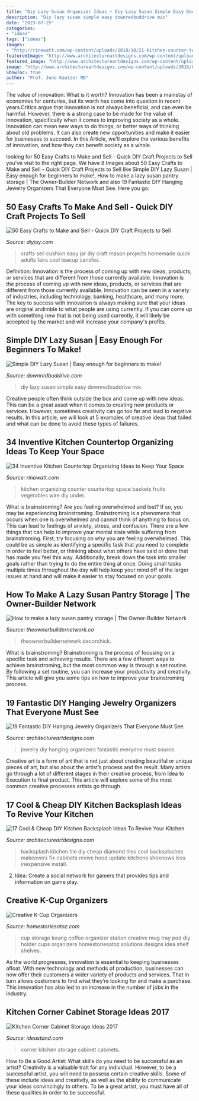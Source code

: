 ```yaml
---
title: "Diy Lazy Susan Organizer Ideas ~ Diy Lazy Susan Simple Easy Downredbuddrive Mix"
description: "Diy lazy susan simple easy downredbuddrive mix"
date: "2023-07-25"
categories:
- "ideas"
tags: ["ideas"]
images:
- "http://rinawatt.com/wp-content/uploads/2018/10/21-kitchen-counter-top-organizing-ideas-homebnc.jpg"
featuredImage: "http://www.architectureartdesigns.com/wp-content/uploads/2015/02/349.jpg"
featured_image: "http://www.architectureartdesigns.com/wp-content/uploads/2015/02/349.jpg"
image: "http://www.architectureartdesigns.com/wp-content/uploads/2016/03/6-4.jpg"
ShowToc: true
author: "Prof. June Kautzer MD"
---
```



The value of innovation: What is it worth?
Innovation has been a mainstay of economies for centuries, but its worth has come into question in recent years.Critics argue that innovation is not always beneficial, and can even be harmful. However, there is a strong case to be made for the value of innovation, specifically when it comes to improving society as a whole. Innovation can mean new ways to do things, or better ways of thinking about old problems. It can also create new opportunities and make it easier for businesses to succeed. In this Article, we'll explore the various benefits of innovation, and how they can benefit society as a whole.

	

		
looking for 50 Easy Crafts to Make and Sell - Quick DIY Craft Projects to Sell you've visit to the right page. We have 8 Images about 50 Easy Crafts to Make and Sell - Quick DIY Craft Projects to Sell like Simple DIY Lazy Susan | Easy enough for beginners to make!, How to make a lazy susan pantry storage | The Owner-Builder Network and also 19 Fantastic DIY Hanging Jewelry Organizers That Everyone Must See. Here you go:
		
    
## 50 Easy Crafts To Make And Sell - Quick DIY Craft Projects To Sell

<img loading=lazy src="https://diyjoy.com/wp-content/uploads/2016/05/Mason-Jar-Pin-Cushion.jpg" onerror="this.onerror=null;this.src='https://tse2.mm.bing.net/th?id=OIP.9Ii3yus8pvXDXtlABY-iEAHaNS&amp;pid=15.1';" alt="50 Easy Crafts to Make and Sell - Quick DIY Craft Projects to Sell">

_Source: diyjoy.com_

>crafts sell cushion easy jar diy craft mason projects homemade quick adults fairs cool teacup candles. 

	

Definition: Innovation is the process of coming up with new ideas, products, or services that are different from those currently available.
Innovation is the process of coming up with new ideas, products, or services that are different from those currently available. Innovation can be seen in a variety of industries, including technology, banking, healthcare, and many more. The key to success with innovation is always making sure that your ideas are original andimble to what people are using currently. If you can come up with something new that is not being used currently, it will likely be accepted by the market and will increase your company's profits.

    
## Simple DIY Lazy Susan | Easy Enough For Beginners To Make!

<img loading=lazy src="https://www.downredbuddrive.com/wp-content/uploads/2017/03/simple-diy-lazy-susan-pinterest.png" onerror="this.onerror=null;this.src='https://tse3.mm.bing.net/th?id=OIP.bWYg-PyywmzgPcd5ydxctwHaL2&amp;pid=15.1';" alt="Simple DIY Lazy Susan | Easy enough for beginners to make!">

_Source: downredbuddrive.com_

>diy lazy susan simple easy downredbuddrive mix. 

	

Creative people often think outside the box and come up with new ideas. This can be a great asset when it comes to creating new products or services. However, sometimes creativity can go too far and lead to negative results. In this article, we will look at 5 examples of creative ideas that failed and what can be done to avoid these types of failures.

    
## 34 Inventive Kitchen Countertop Organizing Ideas To Keep Your Space

<img loading=lazy src="http://rinawatt.com/wp-content/uploads/2018/10/21-kitchen-counter-top-organizing-ideas-homebnc.jpg" onerror="this.onerror=null;this.src='https://tse1.mm.bing.net/th?id=OIP.TE74ksKieaMBe9NvykVaHwHaE8&amp;pid=15.1';" alt="34 Inventive Kitchen Countertop Organizing Ideas to Keep Your Space">

_Source: rinawatt.com_

>kitchen organizing counter countertop space baskets fruits vegetables wire diy under. 

	

What is brainstroming?
Are you feeling overwhelmed and lost? If so, you may be experiencing brainstroming. Brainstroming is a phenomena that occurs when one is overwhelmed and cannot think of anything to focus on. This can lead to feelings of anxiety, stress, and confusion. There are a few things that can help to improve your mental state while suffering from brainstroming. First, try focusing on why you are feeling overwhelmed. This could be as simple as identifying a specific task that you need to complete in order to feel better, or thinking about what others have said or done that has made you feel this way. Additionally, break down the task into smaller goals rather than trying to do the entire thing at once. Doing small tasks multiple times throughout the day will help keep your mind off of the larger issues at hand and will make it easier to stay focused on your goals.

    
## How To Make A Lazy Susan Pantry Storage | The Owner-Builder Network

<img loading=lazy src="https://theownerbuildernetwork.co/wp-content/uploads/2014/02/Lazy-Susan-Pantry-Storage01.jpg" onerror="this.onerror=null;this.src='https://tse4.mm.bing.net/th?id=OIP.M3Y6QZTQ_erppgOTuDKrlQHaJ4&amp;pid=15.1';" alt="How to make a lazy susan pantry storage | The Owner-Builder Network">

_Source: theownerbuildernetwork.co_

>theownerbuildernetwork decorchick. 

	

What is brainstroming? Brainstroming is the process of focusing on a specific task and achieving results. There are a few different ways to achieve brainstroming, but the most common way is through a set routine. By following a set routine, you can increase your productivity and creativity. This article will give you some tips on how to improve your brainstroming process.

    
## 19 Fantastic DIY Hanging Jewelry Organizers That Everyone Must See

<img loading=lazy src="http://www.architectureartdesigns.com/wp-content/uploads/2016/03/6-4.jpg" onerror="this.onerror=null;this.src='https://tse2.mm.bing.net/th?id=OIP.IyyTiO_jp85nRyPwVK2fQAHaLH&amp;pid=15.1';" alt="19 Fantastic DIY Hanging Jewelry Organizers That Everyone Must See">

_Source: architectureartdesigns.com_

>jewelry diy hanging organizers fantastic everyone must source. 

	

Creative art is a form of art that is not just about creating beautiful or unique pieces of art, but also about the artist’s process and the result. Many artists go through a lot of different stages in their creative process, from Idea to Execution to final product. This article will explore some of the most common creative processes artists go through.

    
## 17 Cool &amp; Cheap DIY Kitchen Backsplash Ideas To Revive Your Kitchen

<img loading=lazy src="http://www.architectureartdesigns.com/wp-content/uploads/2015/02/349.jpg" onerror="this.onerror=null;this.src='https://tse3.mm.bing.net/th?id=OIP.CjNPJVcN97AwjaFwXAS4fwHaE7&amp;pid=15.1';" alt="17 Cool &amp; Cheap DIY Kitchen Backsplash Ideas To Revive Your Kitchen">

_Source: architectureartdesigns.com_

>backsplash kitchen tile diy cheap diamond tiles cool backsplashes makeovers fix cabinets revive hood update kitchens sheknows less inexpensive install. 

	

2. Idea: Create a social network for gamers that provides tips and information on game play.

    
## Creative K-Cup Organizers

<img loading=lazy src="https://www.homestoriesatoz.com/wp-content/uploads/2014/02/k-cup-storage-from-printers-tray-682x1024.jpg" onerror="this.onerror=null;this.src='https://tse1.mm.bing.net/th?id=OIP.lEwoTMpo7OhHlkBE-asbNwHaLH&amp;pid=15.1';" alt="Creative K-Cup Organizers">

_Source: homestoriesatoz.com_

>cup storage keurig coffee organizer station creative mug tray pod diy holder cups organizers homestoriesatoz solutions designs idea shelf shelves. 

	

As the world progresses, innovation is essential to keeping businesses afloat. With new technology and methods of production, businesses can now offer their customers a wider variety of products and services. That in turn allows customers to find what they’re looking for and make a purchase. This innovation has also led to an increase in the number of jobs in the industry.

    
## Kitchen Corner Cabinet Storage Ideas 2017

<img loading=lazy src="https://ideastand.com/wp-content/uploads/2016/03/9-kitchen-corner-cabinets-storage.jpg" onerror="this.onerror=null;this.src='https://tse2.mm.bing.net/th?id=OIP.-7OHPmHUPNcJELVOB2AzgQHaJ4&amp;pid=15.1';" alt="Kitchen Corner Cabinet Storage Ideas 2017">

_Source: ideastand.com_

>corner kitchen storage cabinet cabinets. 

	

How to Be a Good Artist: What skills do you need to be successful as an artist?
Creativity is a valuable trait for any individual. However, to be a successful artist, you will need to possess certain creative skills. Some of these include ideas and creativity, as well as the ability to communicate your ideas convincingly to others. To be a great artist, you must have all of these qualities in order to be successful.

